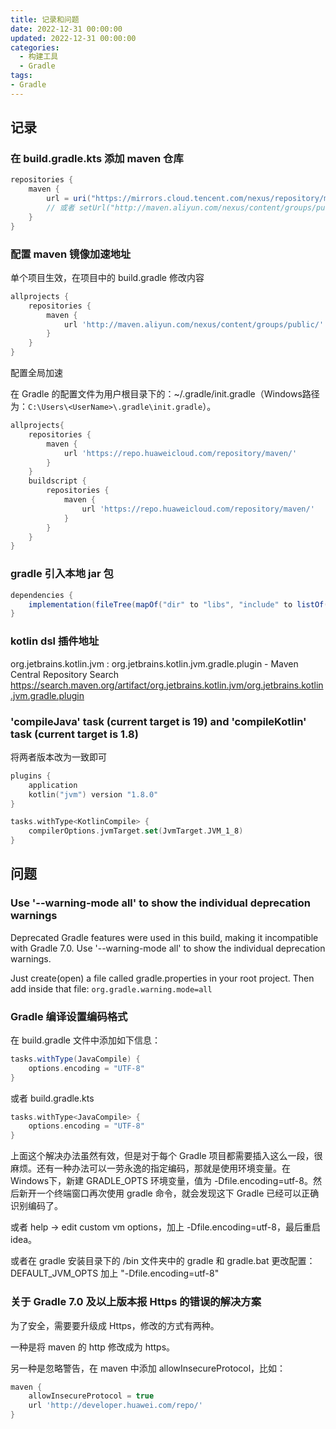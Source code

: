 ```yaml
---
title: 记录和问题
date: 2022-12-31 00:00:00
updated: 2022-12-31 00:00:00
categories:
  - 构建工具
  - Gradle
tags:
- Gradle
---
```


## 记录

### 在 build.gradle.kts 添加 maven 仓库

```groovy
repositories {
    maven {
        url = uri("https://mirrors.cloud.tencent.com/nexus/repository/maven-public/")
        // 或者 setUrl("http://maven.aliyun.com/nexus/content/groups/public/")
    }
}
```

<!-- more -->

### 配置 maven 镜像加速地址

单个项目生效，在项目中的 build.gradle 修改内容

```groovy
allprojects {
    repositories {
        maven {
            url 'http://maven.aliyun.com/nexus/content/groups/public/'
        }
    }
}
```

配置全局加速

在 Gradle 的配置文件为用户根目录下的：~/.gradle/init.gradle（Windows路径为：`C:\Users\<UserName>\.gradle\init.gradle`）。

```groovy
allprojects{
    repositories {
        maven {
            url 'https://repo.huaweicloud.com/repository/maven/'
        }
    }
    buildscript {
        repositories {
            maven {
                url 'https://repo.huaweicloud.com/repository/maven/'
            }
        }
    }
}
```

### gradle 引入本地 jar 包

```groovy
dependencies {
    implementation(fileTree(mapOf("dir" to "libs", "include" to listOf("*.jar"))))
}
```

### kotlin dsl 插件地址

org.jetbrains.kotlin.jvm : org.jetbrains.kotlin.jvm.gradle.plugin - Maven Central Repository Search
<https://search.maven.org/artifact/org.jetbrains.kotlin.jvm/org.jetbrains.kotlin.jvm.gradle.plugin>

### 'compileJava' task (current target is 19) and 'compileKotlin' task (current target is 1.8)

将两者版本改为一致即可

```kts
plugins {
    application
    kotlin("jvm") version "1.8.0"
}

tasks.withType<KotlinCompile> {
    compilerOptions.jvmTarget.set(JvmTarget.JVM_1_8)
}
```

## 问题

### Use '--warning-mode all' to show the individual deprecation warnings

Deprecated Gradle features were used in this build, making it incompatible with Gradle 7.0.
Use '--warning-mode all' to show the individual deprecation warnings.

Just create(open) a file called gradle.properties in your root project. Then add inside that file:
`org.gradle.warning.mode=all`

### Gradle 编译设置编码格式

在 build.gradle 文件中添加如下信息：

```groovy
tasks.withType(JavaCompile) {
    options.encoding = "UTF-8"
}
```

或者 build.gradle.kts

```kts
tasks.withType<JavaCompile> {
    options.encoding = "UTF-8"
}
```

上面这个解决办法虽然有效，但是对于每个 Gradle 项目都需要插入这么一段，很麻烦。还有一种办法可以一劳永逸的指定编码，那就是使用环境变量。在 Windows下，新建 GRADLE_OPTS 环境变量，值为 -Dfile.encoding=utf-8。然后新开一个终端窗口再次使用 gradle 命令，就会发现这下 Gradle 已经可以正确识别编码了。

或者 help -> edit custom vm options，加上 -Dfile.encoding=utf-8，最后重启 idea。

或者在 gradle 安装目录下的 /bin 文件夹中的 gradle 和 gradle.bat 更改配置：DEFAULT_JVM_OPTS 加上 "-Dfile.encoding=utf-8"

### 关于 Gradle 7.0 及以上版本报 Https 的错误的解决方案

为了安全，需要要升级成 Https，修改的方式有两种。

一种是将 maven 的 http 修改成为 https。

另一种是忽略警告，在 maven 中添加 allowInsecureProtocol，比如：

```groovy
maven {
    allowInsecureProtocol = true
    url 'http://developer.huawei.com/repo/'
}
```
